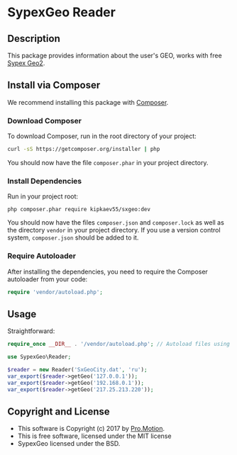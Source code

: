 # SypexGeo Reader #

## Description ##

This package provides information about the user's GEO, works with free [Sypex Geo2](https://sypexgeo.net/).

## Install via Composer ##

We recommend installing this package with [Composer](http://getcomposer.org/).

### Download Composer ###

To download Composer, run in the root directory of your project:

```bash
curl -sS https://getcomposer.org/installer | php
```

You should now have the file `composer.phar` in your project directory.

### Install Dependencies ###

Run in your project root:

```
php composer.phar require kipkaev55/sxgeo:dev
```

You should now have the files `composer.json` and `composer.lock` as well as
the directory `vendor` in your project directory. If you use a version control
system, `composer.json` should be added to it.

### Require Autoloader ###

After installing the dependencies, you need to require the Composer autoloader
from your code:

```php
require 'vendor/autoload.php';
```

## Usage ##

Straightforward:

```php
require_once __DIR__ . '/vendor/autoload.php'; // Autoload files using Composer autoload

use SypexGeo\Reader;

$reader = new Reader('SxGeoCity.dat', 'ru');
var_export($reader->getGeo('127.0.0.1'));
var_export($reader->getGeo('192.168.0.1'));
var_export($reader->getGeo('217.25.213.220'));
```

## Copyright and License ##

* This software is Copyright (c) 2017 by [Pro.Motion](http://prmotion.ru).
* This is free software, licensed under the MIT license
* SypexGeo licensed under the BSD.
